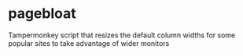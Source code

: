 # pagebloat
Tampermonkey script that resizes the default column widths for some popular sites to take advantage of wider monitors

